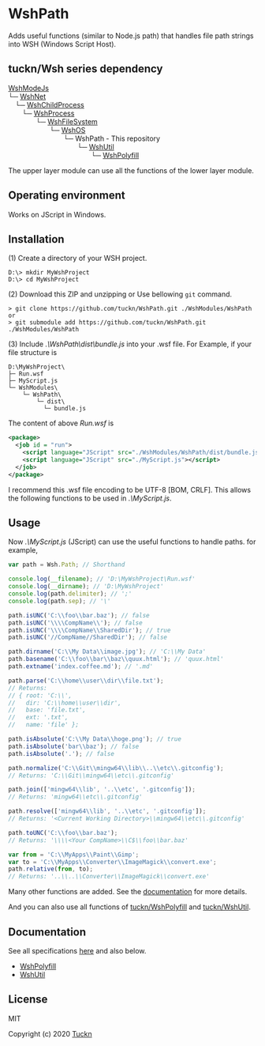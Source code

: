 # WshPath

Adds useful functions (similar to Node.js path) that handles file path strings into WSH (Windows Script Host).

## tuckn/Wsh series dependency

[WshModeJs](https://github.com/tuckn/WshModeJs)  
└─ [WshNet](https://github.com/tuckn/WshNet)  
&emsp;└─ [WshChildProcess](https://github.com/tuckn/WshChildProcess)  
&emsp;&emsp;└─ [WshProcess](https://github.com/tuckn/WshProcess)  
&emsp;&emsp;&emsp;&emsp;└─ [WshFileSystem](https://github.com/tuckn/WshFileSystem)  
&emsp;&emsp;&emsp;&emsp;&emsp;&emsp;└─ [WshOS](https://github.com/tuckn/WshOS)  
&emsp;&emsp;&emsp;&emsp;&emsp;&emsp;&emsp;&emsp;└─ WshPath - This repository  
&emsp;&emsp;&emsp;&emsp;&emsp;&emsp;&emsp;&emsp;&emsp;&emsp;└─ [WshUtil](https://github.com/tuckn/WshUtil)  
&emsp;&emsp;&emsp;&emsp;&emsp;&emsp;&emsp;&emsp;&emsp;&emsp;&emsp;&emsp;└─ [WshPolyfill](https://github.com/tuckn/WshPolyfill)  

The upper layer module can use all the functions of the lower layer module.

## Operating environment

Works on JScript in Windows.

## Installation

(1) Create a directory of your WSH project.

```console
D:\> mkdir MyWshProject
D:\> cd MyWshProject
```

(2) Download this ZIP and unzipping or Use bellowing `git` command.

```console
> git clone https://github.com/tuckn/WshPath.git ./WshModules/WshPath
or
> git submodule add https://github.com/tuckn/WshPath.git ./WshModules/WshPath
```

(3) Include _.\WshPath\dist\bundle.js_ into your .wsf file.
For Example, if your file structure is

```console
D:\MyWshProject\
├─ Run.wsf
├─ MyScript.js
└─ WshModules\
    └─ WshPath\
        └─ dist\
          └─ bundle.js
```

The content of above _Run.wsf_ is

```xml
<package>
  <job id = "run">
    <script language="JScript" src="./WshModules/WshPath/dist/bundle.js"></script>
    <script language="JScript" src="./MyScript.js"></script>
  </job>
</package>
```

I recommend this .wsf file encoding to be UTF-8 [BOM, CRLF].
This allows the following functions to be used in _.\MyScript.js_.

## Usage

Now _.\MyScript.js_ (JScript) can use the useful functions to handle paths.
for example,

```js
var path = Wsh.Path; // Shorthand

console.log(__filename); // 'D:\MyWshProject\Run.wsf'
console.log(__dirname); // 'D:\MyWshProject'
console.log(path.delimiter); // ';'
console.log(path.sep); // '\'

path.isUNC('C:\\foo\\bar.baz'); // false
path.isUNC('\\\\CompName\\'); // false
path.isUNC('\\\\CompName\\SharedDir'); // true
path.isUNC('//CompName//SharedDir'); // false

path.dirname('C:\\My Data\\image.jpg'); // 'C:\\My Data'
path.basename('C:\\foo\\bar\\baz\\quux.html'); // 'quux.html'
path.extname('index.coffee.md'); // '.md'

path.parse('C:\\home\\user\\dir\\file.txt');
// Returns:
// { root: 'C:\\',
//   dir: 'C:\\home\\user\\dir',
//   base: 'file.txt',
//   ext: '.txt',
//   name: 'file' };

path.isAbsolute('C:\\My Data\\hoge.png'); // true
path.isAbsolute('bar\\baz'); // false
path.isAbsolute('.'); // false

path.normalize('C:\\Git\\mingw64\\lib\\..\\etc\\.gitconfig');
// Returns: 'C:\\Git\\mingw64\\etc\\.gitconfig'

path.join(['mingw64\\lib', '..\\etc', '.gitconfig']);
// Returns: 'mingw64\\etc\\.gitconfig'

path.resolve(['mingw64\\lib', '..\\etc', '.gitconfig']);
// Returns: '<Current Working Directory>\\mingw64\\etc\\.gitconfig'

path.toUNC('C:\\foo\\bar.baz');
// Returns: '\\\\<Your CompName>\\C$\\foo\\bar.baz'

var from = 'C:\\MyApps\\Paint\\Gimp';
var to = 'C:\\MyApps\\Converter\\ImageMagick\\convert.exe';
path.relative(from, to);
// Returns: '..\\..\\Converter\\ImageMagick\\convert.exe'
```

Many other functions are added.
See the [documentation](https://docs.tuckn.net/WshPath) for more details.

And you can also use all functions of [tuckn/WshPolyfill](https://github.com/tuckn/WshPolyfill) and [tuckn/WshUtil](https://github.com/tuckn/WshUtil).

## Documentation

See all specifications [here](https://docs.tuckn.net/WshPath) and also below.

- [WshPolyfill](https://docs.tuckn.net/WshPolyfill)
- [WshUtil](https://docs.tuckn.net/WshUtil)

## License

MIT

Copyright (c) 2020 [Tuckn](https://github.com/tuckn)
